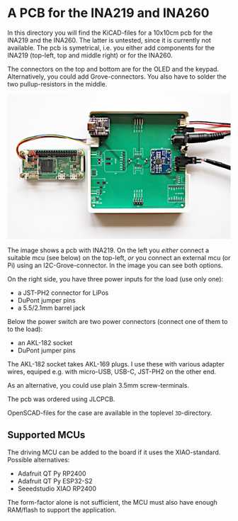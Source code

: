 A PCB for the INA219 and INA260
===============================

In this directory you will find the KiCAD-files for a 10x10cm pcb
for the INA219 and the INA260. The latter is untested, since it
is currently not available. The pcb is symetrical, i.e. you either
add components for the INA219 (top-left, top and middle right) or
for the INA260.

The connectors on the top and bottom are for the OLED and the keypad.
Alternatively, you could add Grove-connectors.
You also have to solder the two pullup-resistors in the middle.

![](pcb-with-connectors.jpg)

The image shows a pcb with INA219. On the left you _either_ connect
a suitable mcu (see below) on the top-left, _or_ you connect an external
mcu (or Pi) using an I2C-Grove-connector. In the image you can see
both options.

On the right side, you have three power inputs for the load (use only one):

  - a JST-PH2 connector for LiPos
  - DuPont jumper pins
  - a 5.5/2.1mm barrel jack

Below the power switch are two power connectors (connect one of them to
to the load):

  - an AKL-182 socket
  - DuPont jumper pins

The AKL-182 socket takes AKL-169 plugs. I use these with various adapter
wires, equiped e.g. with micro-USB, USB-C, JST-PH2 on the other end.

As an alternative, you could use plain 3.5mm screw-terminals.

The pcb was ordered using JLCPCB.

OpenSCAD-files for the case are available in the toplevel `3D`-directory.


Supported MCUs
--------------

The driving MCU can be added to the board if it uses the XIAO-standard.
Possible alternatives:

  - Adafruit QT Py RP2400
  - Adafruit QT Py ESP32-S2
  - Seeedstudio XIAO RP2400

The form-factor alone is not sufficient, the MCU must also have enough
RAM/flash to support the application.
